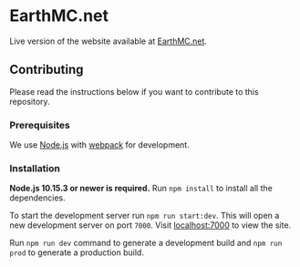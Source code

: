 # EarthMC.net

Live version of the website available at [EarthMC.net](https://earthmc.net/).

## Contributing

Please read the instructions below if you want to contribute to this repository.

### Prerequisites

We use [Node.js](https://nodejs.org/) with [webpack](https://webpack.js.org/) for development.

### Installation

**Node.js 10.15.3 or newer is required.**
Run `npm install` to install all the dependencies.

To start the development server run `npm run start:dev`. This will open a new development server on port `7000`. Visit [localhost:7000](http://localhost:7000) to view the site.

Run `npm run dev` command to generate a development build and `npm run prod` to generate a production build.
